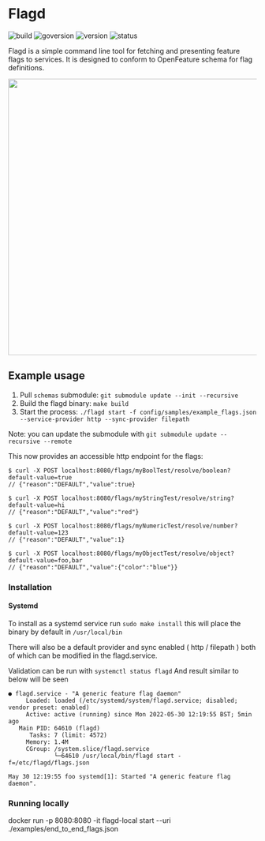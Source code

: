 # Flagd

![build](https://img.shields.io/github/workflow/status/open-feature/flagd/ci)
![goversion](https://img.shields.io/github/go-mod/go-version/open-feature/flagd/main)
![version](https://img.shields.io/badge/version-pre--alpha-green)
![status](https://img.shields.io/badge/status-not--for--production-red)

Flagd is a simple command line tool for fetching and presenting feature flags to services. It is designed to conform to OpenFeature schema for flag definitions.

<img src="images/of-flagd-0.png" width="560">

## Example usage

1. Pull `schemas` submodule: `git submodule update --init --recursive`
1. Build the flagd binary: `make build`
1. Start the process: `./flagd start -f config/samples/example_flags.json --service-provider http --sync-provider filepath`

Note: you can update the submodule with `git submodule update --recursive --remote`

This now provides an accessible http endpoint for the flags:

```
$ curl -X POST localhost:8080/flags/myBoolTest/resolve/boolean?default-value=true
// {"reason":"DEFAULT","value":true}

$ curl -X POST localhost:8080/flags/myStringTest/resolve/string?default-value=hi
// {"reason":"DEFAULT","value":"red"}

$ curl -X POST localhost:8080/flags/myNumericTest/resolve/number?default-value=123
// {"reason":"DEFAULT","value":1}

$ curl -X POST localhost:8080/flags/myObjectTest/resolve/object?default-value=foo,bar
// {"reason":"DEFAULT","value":{"color":"blue"}}
```

### Installation

#### Systemd

To install as a systemd service run `sudo make install` this will place the binary by default in `/usr/local/bin`

There will also be a default provider and sync enabled ( http / filepath ) both of which can be modified in the flagd.service.

Validation can be run with `systemctl status flagd`
And result similar to below will be seen

```
● flagd.service - "A generic feature flag daemon"
     Loaded: loaded (/etc/systemd/system/flagd.service; disabled; vendor preset: enabled)
     Active: active (running) since Mon 2022-05-30 12:19:55 BST; 5min ago
   Main PID: 64610 (flagd)
      Tasks: 7 (limit: 4572)
     Memory: 1.4M
     CGroup: /system.slice/flagd.service
             └─64610 /usr/local/bin/flagd start -f=/etc/flagd/flags.json

May 30 12:19:55 foo systemd[1]: Started "A generic feature flag daemon".
```

### Running locally

docker run -p 8080:8080 -it flagd-local start --uri ./examples/end_to_end_flags.json
